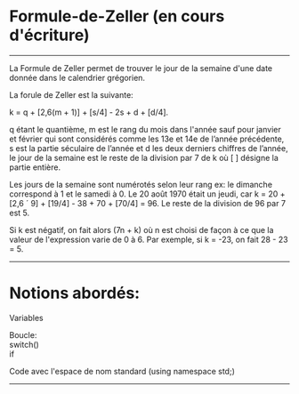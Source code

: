 # Formule-de-Zeller (en cours d'écriture)

--------------------------

La Formule de Zeller permet de trouver le jour de la semaine d'une date donnée dans le calendrier grégorien.

La forule de Zeller est la suivante:

k = q + [2,6(m + 1)] + [s/4] - 2s + d + [d/4].


q étant le quantième, m est le rang du mois dans l'année sauf pour janvier et février qui sont considérés comme les 13e et 14e de l’année précédente, s est la partie séculaire de l’année et d les deux derniers chiffres de l’année, le jour de la semaine est le reste de la division par 7 de k où [ ] désigne la partie entière.


Les jours de la semaine sont numérotés selon leur rang
ex: le dimanche correspond à 1 et le samedi à 0.
Le 20 août 1970 était un jeudi, car k = 20 + [2,6 ´ 9] + [19/4] - 38 + 70 + [70/4] = 96. Le reste de la division de 96 par 7 est 5. 

Si k est négatif, on fait alors (7n + k) où n est choisi de façon à ce que la valeur de l'expression varie de 0 à 6. Par exemple, si k = -23, on fait 28 - 23 = 5.

--------------------------------

# Notions abordés:

Variables

Boucle:<br>
       switch()<br>
       if<br>
       
Code avec l'espace de nom standard (using namespace std;)

-------------------------------------------

